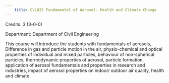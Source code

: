 ```yaml
---
    title: CVL825 Fundamental of Aerosol- Health and Climate Change
---
```

Credits: 3 (3-0-0)

Department: Department of Civil Engineering

This course will introduce the students with fundamentals of aerosols, Difference in gas and particle motion in the air, physio-chemical and optical properties of individual and mixed particles, behaviour of non-spherical particles, thermodynamic properties of aerosol, particle formation, application of aerosol fundamentals and properties in research and industries, impact of aerosol properties on indoor/ outdoor air quality, health and climate.